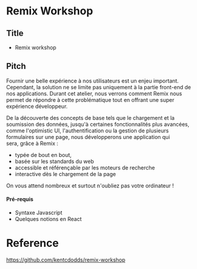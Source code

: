 # Remix Workshop

## Title
- Remix workshop

## Pitch
Fournir une belle expérience à nos utilisateurs est un enjeu important. Cependant, la solution ne se limite pas uniquement à la partie front-end de nos applications. Durant cet atelier, nous verrons comment Remix nous permet de répondre à cette problématique tout en offrant une super expérience développeur.

De la découverte des concepts de base tels que le chargement et la soumission des données, jusqu'à certaines fonctionnalités plus avancées, comme l'optimistic UI, l'authentification ou la gestion de plusieurs formulaires sur une page, nous développerons une application qui sera, grâce à Remix :

- typée de bout en bout,
- basée sur les standards du web
- accessible et référençable par les moteurs de recherche
- interactive dès le chargement de la page

On vous attend nombreux et surtout n'oubliez pas votre ordinateur !

#### Pré-requis
- Syntaxe Javascript
- Quelques notions en React

# Reference 
https://github.com/kentcdodds/remix-workshop
